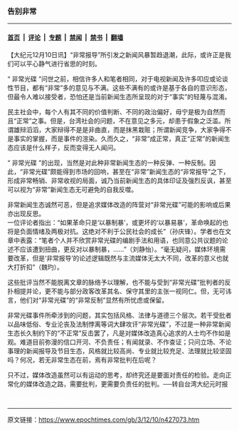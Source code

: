 ### 告别非常

---

#### [首页](../../../..?n427073) &nbsp;|&nbsp; [评论](../../../../../epoch-comment?n427073) &nbsp;|&nbsp; [专题](../../../../../epoch-special?n427073) &nbsp;|&nbsp; [禁闻](../../../../../epoch-news?n427073) &nbsp;|&nbsp; [禁书](../../../../../books?n427073) &nbsp;|&nbsp; [翻墙](https://github.com/gfw-breaker/nogfw/blob/master/README.md?n427073)


<div class="post_content" id="artbody" itemprop="articleBody">
 <!-- article content begin -->
 <p>
  【大纪元12月10日讯】“非常报导”所引发之新闻风暴暂趋退潮，此际，或许正是我们可以平心静气进行省思的时刻。
 </p>
 <p>
  “
  <ok href="https://www.epochtimes.com/gb/tag/%E9%9D%9E%E5%B8%B8%E5%85%89%E7%A2%9F.html">
   非常光碟
  </ok>
  ”问世之前，相信许多人和笔者相同，对于电视新闻及许多叩应或论谈性节目，都有“非常”多的意见与不满。这些不满有的或许是基于各自的意识形态，但最令人难以接受者，恐怕还是当前新闻生态所呈现的对于“事实”的轻蔑与混淆。
 </p>
 <p>
  民主社会中，每个人有其不同的价值判断、不同的政治偏好，毋宁是极为自然而且“正常”之事。但是，台湾社会的问题，不在意见之多元，却患于假象之泛滥。所谓雄辩滔滔，大家辩得不是是非曲直，而是抹黑栽赃；所谓新闻竞争，大家争得不是事实的掌握，而是事件的渲染。久而久之，“非常”成正常，真正“正常”的新闻生态应该是什么样子，反而变得无人闻问。
 </p>
 <p>
  “
  <ok href="https://www.epochtimes.com/gb/tag/%E9%9D%9E%E5%B8%B8%E5%85%89%E7%A2%9F.html">
   非常光碟
  </ok>
  ”的出现，当然是对此种非常新闻生态的一种反弹、一种反制。因此，“非常光碟”颇能得到市场的回响，甚至在“非常”新闻生态的“非常报导”之下，形成非常畅销、非常收视的局面，诚乃当前新闻生态的具体印证及强烈反讽，甚至可以视为“非常”新闻生态无可避免的自我反噬。
 </p>
 <p>
  非常新闻生态诚然可恶，但是追求媒体改造的阵营对“非常光碟”可能的影响或后果亦出现反思。
  <br/>
  一位评论者指出：“如果革命只是‘以暴制暴’，或更坏的‘以暴易暴’，革命唤起的也将是负面情绪及两极对抗。这绝对不利于公民社会的成长”（孙庆锋）。学者也在文章中表露：“笔者个人并不欣赏非常光碟的编剧手法和用语，也同意公共议题的论述不应该遭到扭曲，更反对以暴制暴，……”（刘静怡）。“毫无疑问，媒体环境需要改革，但是‘非常报导’的论述逻辑既然与主流媒体无太大不同，改革的意义也就大打折扣”（魏玓）。
 </p>
 <p>
  这些批评当然不能脱离文章的脉络予以理解，也不能与受到“非常光碟”批判者的反扑相提并论，更不能与部分政客改革其名、保守其里的主张一视同仁。但，无可讳言，他们对“非常光碟”的“非常反制”显然有所忧虑或保留。
 </p>
 <p>
  非常光碟事件所牵涉到的问题，其实包括风格、法律与道德三个层次。若干受批者以品味低俗、专业沦丧及法制悖离等词大肆攻讦“非常光碟”，不过是一种非常新闻生态长久制约下的“不正常”反击罢了，凡是对媒体改造真心追求的人士均不作如是观。难道目前弥漫的信口开河、不负责任；有闻就录、不作查证；只问立场、不论事理的新闻报导及节目生态，风格就比较高尚、专业就比较充足、法理就比较坚固吗？何况，若无非常生态在前，焉有非常批判在后呢？
 </p>
 <p>
  只不过，媒体改造虽然可以有运动的思考，却终究还是要面对责任的检验。走向正常化的媒体改造之路，需要批判，更需要负责任的批判。──转自台湾大纪元时报
 </p>
 <p>
  <font color="#ffffff">
   (http://www.dajiyuan.com)
  </font>
 </p>
 <!-- article content end -->
 <div id="below_article_ad">
 </div>
</div>


---

原文链接：https://www.epochtimes.com/gb/3/12/10/n427073.htm